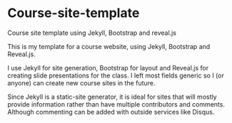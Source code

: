 # Course-site-template
Course site template using Jekyll, Bootstrap and reveal.js

This is my template for a course website, using Jekyll, Bootstrap and Reveal.js.

I use Jekyll for site generation, Bootstrap for layout and Reveal.js for creating slide presentations for the class. I left most fields generic so I (or anyone) can create new course sites in the future.

Since Jekyll is a static-site generator, it is ideal for sites that will mostly provide information rather than have multiple contributors and comments. Although commenting can be added with outside services like Disqus.

